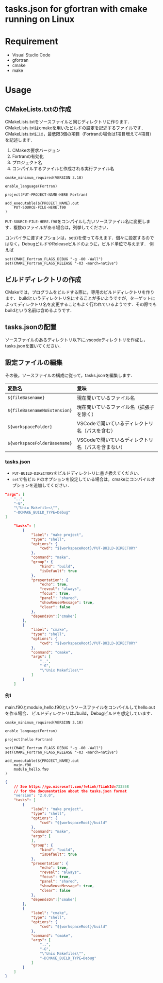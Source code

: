 # tasks.json for gfortran with cmake running on Linux

# Requirement
- Visual Studio Code
- gfortran
- cmake
- make

# Usage
## CMakeLists.txtの作成
CMakeLists.txtをソースファイルと同じディレクトリに作ります．CMakeLists.txtはcmakeを用いたビルドの設定を記述するファイルです．
CMakeLists.txtには，最低限3個の項目（Fortranの場合は1項目増えて4項目）を記述します．

1. CMakeの要求バージョン
1. Fortranの有効化
1. プロジェクト名
1. コンパイルするファイルと作成される実行ファイル名

```
cmake_minimum_required(VERSION 3.10)

enable_language(Fortran)

project(PUT-PROJECT-NAME-HERE Fortran)

add_executable(${PROJECT_NAME}.out
    PUT-SOURCE-FILE-HERE.f90
)
```

`PUT-SOURCE-FILE-HERE.f90`をコンパイルしたいソースファイル名に変更します．複数のファイルがある場合は，列挙してください．

コンパイラに渡すオプションは，set()を使って与えます．個々に設定するのではなく，DebugビルドやReleaseビルドのように，ビルド単位で与えます．
例えば

```
set(CMAKE_Fortran_FLAGS_DEBUG "-g -O0 -Wall")
set(CMAKE_Fortran_FLAGS_RELEASE "-O3 -march=native")
```

## ビルドディレクトリの作成
CMakeでは，プログラムをビルドする際に，専用のビルドディレクトリを作ります．
buildというディレクトリ名にすることが多いようですが，ターゲットによってディレクトリ名を変更することもよく行われているようです．その際でもbuildという名前は含めるようです．

## tasks.jsonの配置
ソースファイルのあるディレクトリ以下に.vscodeディレクトリを作成し，tasks.jsonを置いてください．

## 設定ファイルの編集
その後，ソースファイルの構成に従って，tasks.jsonを編集します．

|変数名|意味|
|:--|:--|
|`${fileBasename}`|現在開いているファイル名|
|`${fileBasenameNoExtension}`|現在開いているファイル名（拡張子を除く）|
|`${workspaceFolder}`|VSCodeで開いているディレクトリ名（パスを含む）|
|`${workspaceFolderBasename}`|VSCodeで開いているディレクトリ名（パスを含まない）|

### tasks.json

- `PUT-BUILD-DIRECTORY`をビルドディレクトリに書き換えてください．
- `set`で各ビルドのオプションを設定している場合は，cmakeにコンパイルオプションを追加してください．

```JSON
"args": [
    "..",
    "-G",
    "\"Unix Makefiles\"",
    "-DCMAKE_BUILD_TYPE=Debug"
]
```

```JSON
    "tasks": [
        {
            "label": "make project",
            "type": "shell",
            "options": {
                "cwd": "${workspaceRoot}/PUT-BUILD-DIRECTORY"
            },
            "command": "make",
            "group": {
                "kind": "build",
                "isDefault": true
            },
            "presentation": {
                "echo": true,
                "reveal": "always",
                "focus": true,
                "panel": "shared",
                "showReuseMessage": true,
                "clear": false
            },
            "dependsOn":["cmake"]
        },
        {
            "label": "cmake",
            "type": "shell",
            "options": {
                "cwd": "${workspaceRoot}/PUT-BUILD-DIRECTORY"
            },
            "command": "cmake",
            "args": [
                "..",
                "-G",
                "\"Unix Makefiles\""
            ]
        }
    ]
```

#### 例1
main.f90とmodule_hello.f90というソースファイルをコンパイルしてhello.outを作る場合．
ビルドディレクトリは./build，Debugビルドを想定しています．


```
cmake_minimum_required(VERSION 3.10)

enable_language(Fortran)

project(hello Fortran)

set(CMAKE_Fortran_FLAGS_DEBUG "-g -O0 -Wall")
set(CMAKE_Fortran_FLAGS_RELEASE "-O3 -march=native")

add_executable(${PROJECT_NAME}.out
    main.f90
    module_hello.f90
)
```

```JSON
{
    // See https://go.microsoft.com/fwlink/?LinkId=733558
    // for the documentation about the tasks.json format
    "version": "2.0.0",
    "tasks": [
        {
            "label": "make project",
            "type": "shell",
            "options": {
                "cwd": "${workspaceRoot}/build"
            },
            "command": "make",
            "args": [
            ],
            "group": {
                "kind": "build",
                "isDefault": true
            },
            "presentation": {
                "echo": true,
                "reveal": "always",
                "focus": true,
                "panel": "shared",
                "showReuseMessage": true,
                "clear": false
            },
            "dependsOn":["cmake"]
        },
        {
            "label": "cmake",
            "type": "shell",
            "options": {
                "cwd": "${workspaceRoot}/build"
            },
            "command": "cmake",
            "args": [
                "..",
                "-G",
                "\"Unix Makefiles\"",
                "-DCMAKE_BUILD_TYPE=Debug"
            ]
        }
    ]
}
```
